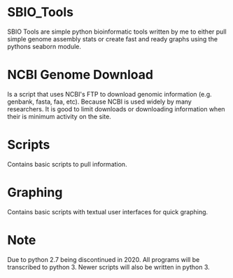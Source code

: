 # SBIO_Tools
SBIO Tools are simple python bioinformatic tools written by me to either pull simple genome assembly stats or create fast and ready graphs
using the pythons seaborn module.

# NCBI Genome Download
Is a script that uses NCBI's FTP to download genomic information (e.g. genbank, fasta, faa, etc). Because NCBI is used widely by many
researchers. It is good to limit downloads or downloading information when their is minimum activity on the site. 

# Scripts
Contains basic scripts to pull information. 

# Graphing
Contains basic scripts with textual user interfaces for quick graphing.

# Note
Due to python 2.7 being discontinued in 2020. All programs will be transcribed to python 3. Newer scripts will also be written in python 3. 
